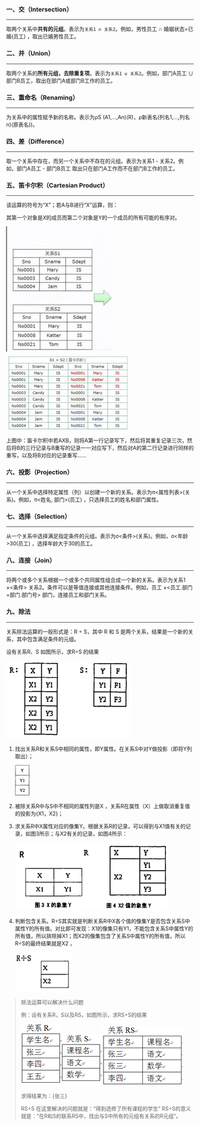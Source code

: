 ### 一、交（Intersection）

---

取两个关系中**共有的元组**。表示为`关系1 ∩ 关系2`。例如，男性员工 ∩ 婚姻状态=已婚(员工) ，取出已婚男性员工。



### 二、并（Union）

---

取两个关系的**所有元组，去除重复项**。表示为`关系1 ∪ 关系2`。例如，部门A员工 ∪ 部门B员工，取出在部门A或部门B工作的员工。



### 三、重命名（Renaming）

---

为关系中的属性赋予新的名称。表示为ρS (A1,…,An)(R)，ρ新表名(列名1,...,列名n)(原表名))。



### 四、差（Difference）

---

取一个关系中存在，而另一个关系中不存在的元组。表示为关系1 - 关系2。例如，部门A员工 - 部门B员工 取出只在部门A工作而不在部门B工作的员工。



### 五、笛卡尔积（Cartesian Product）

---

该运算的符号为“X”；若A与B进行“X”运算，则：

其第一个对象是*X*的成员而第二个对象是Y的一个成员的所有可能的有序对。

<img src="img/watermark,type_ZmFuZ3poZW5naGVpdGk,shadow_10,text_aHR0cHM6Ly9ibG9nLmNzZG4ubmV0L2ltcmVhbF8=,size_16,color_FFFFFF,t_70-20220810132600311.jpeg" alt="img" style="zoom:33%;" /><img src="img/watermark,type_ZmFuZ3poZW5naGVpdGk,shadow_10,text_aHR0cHM6Ly9ibG9nLmNzZG4ubmV0L2ltcmVhbF8=,size_16,color_FFFFFF,t_70-20220824092206222.jpeg" alt="img" style="zoom: 33%;" />

上图中：笛卡尔积中若AXB，则将A第一行记录写下，然后将其重复记录三次，然后将B的三行记录与B重写的记录一一对应写下，然后对A的第二行记录进行同样的重写，以及将B对应的记录重写......



### 六、投影（Projection）

---

从一个关系中选择特定属性（列）以创建一个新的关系。表示为π<属性列表>(关系)。例如，π<姓名, 部门>(员工) ，只选择员工的姓名和部门属性。



### 七、选择（Selection）

---

从一个关系中选择满足指定条件的元组。表示为σ<条件>(关系)。例如，σ<年龄>30(员工) ，选择年龄大于30的员工。



### 八、连接（Join）

---

将两个或多个关系根据一个或多个共同属性组合成一个新的关系。表示为关系1 ×<条件> 关系2。条件可以是等值连接或其他连接条件。例如，员工 ×<员工.部门=部门.部门号> 部门，连接员工和部门关系。



### 九、除法

---

关系除法运算的一般形式是：R ÷ S，其中 R 和 S 是两个关系，结果是一个新的关系，其中包含满足条件的元组。

设有关系R、S 如图所示，求R÷S 的结果

![img](img/zp5yuvirad.png)

1. 找出关系R和关系S中相同的属性，即Y属性。在关系S中对Y做投影（即将Y列取出）；

   <img src="img/g2zxy0x5t3.png" alt="img" style="zoom:50%;" />

2. 被除关系R中与S中不相同的属性列是X ，关系R在属性（X）上做取消重复值的投影为{X1，X2}；

3. 求关系R中X属性对应的像集Y。根据关系R的记录，可以得到与X1值有关的记录，如图3所示；与X2有关的记录，如图4所示：

   ![img](img/mh9tmorwey.png)

4. 判断包含关系。R÷S其实就是判断关系R中X各个值的像集Y是否包含关系S中属性Y的所有值。对比即可发现：X1的像集只有Y1，不能包含关系S中属性Y的所有值，所以排除掉X1；而X2的像集包含了关系S中属性Y的所有值，所以R÷S的最终结果就是X2 ，

   ![img](img/l0a4wxnfka.png)

>除法运算可以解决什么问题
>
>例：设有关系R，S以及RS，如图所示，求RS÷S的结果
>
>![img](img/ol7cmjlfql.png)![img](img/bmgw9btkwf.png)![img](img/7245o27scg.png)
>
>求得结果为：{张三}
>
>RS÷S 在这里解决的问题就是：“得到选修了所有课程的学生”   RS÷S的意义就是：“在R和S的联系RS中，找出与S中所有的元组有关系的R元组”。